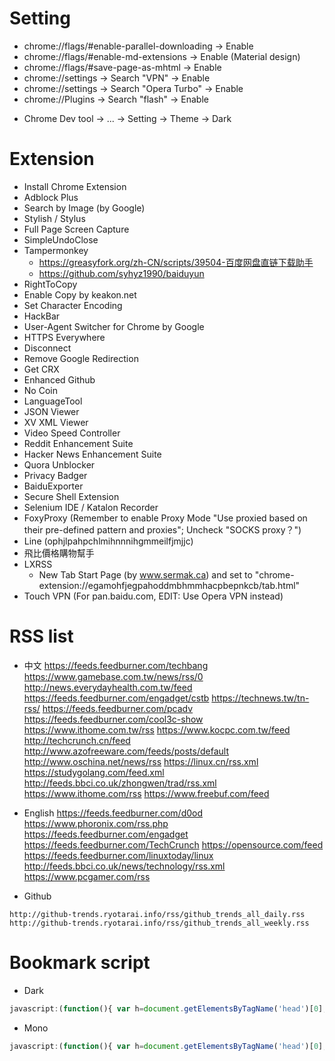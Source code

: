 Setting
=====
* chrome://flags/#enable-parallel-downloading -> Enable
* chrome://flags/#enable-md-extensions -> Enable (Material design)
* chrome://flags/#save-page-as-mhtml -> Enable
* chrome://settings -> Search "VPN" -> Enable
* chrome://settings -> Search "Opera Turbo" -> Enable
* chrome://Plugins -> Search "flash" -> Enable
<!-- * chrome://flags/#smooth-scrolling -> Enable -->
<!-- * chrome://flags/#personal-news-notifications -> Enable -->
<!-- * chrome://flags/#enable-quic -> Enable -->
<!-- * chrome://flags/#toolkit-bookmarks -> Enable -->
<!-- * chrome://flags/#enable-suggestions-with-substring-match -> Enable -->
<!-- * chrome://flags/#enable-simple-cache-backend -> Enable -->
<!-- * chrome://flags/#enable-client-lo-fi -> Enable -->
<!-- * chrome://flags/#enable-module-scripts-import-meta-url -> Enable -->
<!-- * chrome://flags/#enable-javascript-harmony -> Enable -->
<!-- * chrome://flags/#enable-asm-webassembly -> Enable -->
<!-- * chrome://flags/#enable-webassembly -> Enable -->
<!-- * chrome://flags/#enable-webassembly-streaming -> Enable -->
<!-- * chrome://flags/#enable-future-v8-vm-features -> Enable -->
<!-- * chrome://flags/#enable-experimental-web-platform-features -> Enable -->
<!-- * chrome://flags/#overlay-scrollbars -> Enable (Automatically hidding scrollbar) -->
<!-- * chrome://flags/#disable-background-video-track -> Enable -->
<!-- * chrome://flags/#enable-new-print-preview -> Enable -->
<!-- * chrome://flags/#enable-async-image-decoding -> Enable -->
* Chrome Dev tool -> ... -> Setting -> Theme -> Dark

Extension
=====
* Install Chrome Extension
* Adblock Plus
* Search by Image (by Google)
* Stylish / Stylus
* Full Page Screen Capture
* SimpleUndoClose
* Tampermonkey
    * https://greasyfork.org/zh-CN/scripts/39504-百度网盘直链下载助手
    * https://github.com/syhyz1990/baiduyun
* RightToCopy
* Enable Copy by keakon.net
* Set Character Encoding
* HackBar
* User-Agent Switcher for Chrome by Google
* HTTPS Everywhere
* Disconnect
* Remove Google Redirection
* Get CRX
* Enhanced Github
* No Coin
* LanguageTool
* JSON Viewer
* XV XML Viewer
* Video Speed Controller
* Reddit Enhancement Suite
* Hacker News Enhancement Suite
* Quora Unblocker
* Privacy Badger
* BaiduExporter
* Secure Shell Extension
* Selenium IDE / Katalon Recorder
* FoxyProxy (Remember to enable Proxy Mode "Use proxied based on their pre-defined pattern and proxies"; Uncheck "SOCKS proxy？")
* Line (ophjlpahpchlmihnnnihgmmeilfjmjjc)
* 飛比價格購物幫手
* LXRSS
    * New Tab Start Page (by www.sermak.ca) and set to "chrome-extension://egamohfjegpahoddmbhmmhacpbepnkcb/tab.html"
* Touch VPN (For pan.baidu.com, EDIT: Use Opera VPN instead)

RSS list
=====
* 中文
https://feeds.feedburner.com/techbang
https://www.gamebase.com.tw/news/rss/0
http://news.everydayhealth.com.tw/feed
https://feeds.feedburner.com/engadget/cstb
https://technews.tw/tn-rss/
https://feeds.feedburner.com/pcadv
https://feeds.feedburner.com/cool3c-show
https://www.ithome.com.tw/rss
https://www.kocpc.com.tw/feed
http://techcrunch.cn/feed
http://www.azofreeware.com/feeds/posts/default
http://www.oschina.net/news/rss
https://linux.cn/rss.xml
https://studygolang.com/feed.xml
http://feeds.bbci.co.uk/zhongwen/trad/rss.xml
https://www.ithome.com/rss
https://www.freebuf.com/feed

* English
https://feeds.feedburner.com/d0od
https://www.phoronix.com/rss.php
https://feeds.feedburner.com/engadget
https://feeds.feedburner.com/TechCrunch
https://opensource.com/feed
https://feeds.feedburner.com/linuxtoday/linux
http://feeds.bbci.co.uk/news/technology/rss.xml
https://www.pcgamer.com/rss

* Github
```
http://github-trends.ryotarai.info/rss/github_trends_all_daily.rss
http://github-trends.ryotarai.info/rss/github_trends_all_weekly.rss
```


Bookmark script
=====
* Dark
```javascript
javascript:(function(){ var h=document.getElementsByTagName('head')[0],s=document.createElement('style');s.setAttribute('type','text/css'); s.appendChild(document.createTextNode('html{-webkit-filter:invert(100%) hue-rotate(180deg) contrast(70%) !important; background: #fff;} .line-content {background-color: #fefefe;}'));h.appendChild(s); })()
```
* Mono
```javascript
javascript:(function(){ var h=document.getElementsByTagName('head')[0],s=document.createElement('style');s.setAttribute('type','text/css'); s.appendChild(document.createTextNode('@font-face{font-family:ASCII;src:local("Ubuntu Mono"),local("Consolas");unicode-range:U+00-7F,U+FF01-FF5E}@font-face{font-family:CJK;src:local("Droid Sans Fallback"),local("DroidMono"),local("Wenquanyi Micro Hei"),local("WenQuanYi Zen Hei"),local("Sarasa Mono TC"),local("Microsoft JhengHei"),local("Microsoft YaHei");unicode-range:U+2E80-FAFF}*,* *,[class],[id],[name]{font-family:ASCII,CJK,sans-serif!important;font-weight:400!important}'));h.appendChild(s); })()
```
